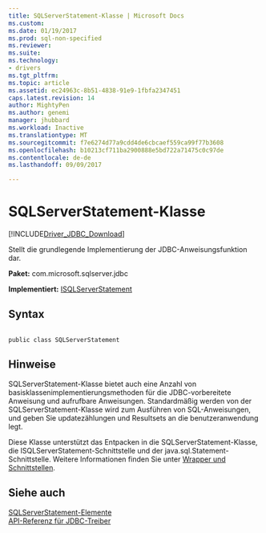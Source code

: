 ```yaml
---
title: SQLServerStatement-Klasse | Microsoft Docs
ms.custom: 
ms.date: 01/19/2017
ms.prod: sql-non-specified
ms.reviewer: 
ms.suite: 
ms.technology:
- drivers
ms.tgt_pltfrm: 
ms.topic: article
ms.assetid: ec24963c-8b51-4838-91e9-1fbfa2347451
caps.latest.revision: 14
author: MightyPen
ms.author: genemi
manager: jhubbard
ms.workload: Inactive
ms.translationtype: MT
ms.sourcegitcommit: f7e6274d77a9cdd4de6cbcaef559ca99f77b3608
ms.openlocfilehash: b10213cf711ba2900888e5bd722a71475c0c97de
ms.contentlocale: de-de
ms.lasthandoff: 09/09/2017

---
```

# <a name="sqlserverstatement-class"></a>SQLServerStatement-Klasse
[!INCLUDE[Driver_JDBC_Download](../../../includes/driver_jdbc_download.md)]

  Stellt die grundlegende Implementierung der JDBC-Anweisungsfunktion dar.  
  
 **Paket:** com.microsoft.sqlserver.jdbc  
  
 **Implementiert:** [ISQLServerStatement](../../../connect/jdbc/reference/isqlserverstatement-interface.md)  
  
## <a name="syntax"></a>Syntax  
  
```  
  
public class SQLServerStatement  
```  
  
## <a name="remarks"></a>Hinweise  
 SQLServerStatement-Klasse bietet auch eine Anzahl von basisklassenimplementierungsmethoden für die JDBC-vorbereitete Anweisung und aufrufbare Anweisungen. Standardmäßig werden von der SQLServerStatement-Klasse wird zum Ausführen von SQL-Anweisungen, und geben Sie updatezählungen und Resultsets an die benutzeranwendung legt.  
  
 Diese Klasse unterstützt das Entpacken in die SQLServerStatement-Klasse, die ISQLServerStatement-Schnittstelle und der java.sql.Statement-Schnittstelle. Weitere Informationen finden Sie unter [Wrapper und Schnittstellen](../../../connect/jdbc/wrappers-and-interfaces.md).  
  
## <a name="see-also"></a>Siehe auch  
 [SQLServerStatement-Elemente](../../../connect/jdbc/reference/sqlserverstatement-members.md)   
 [API-Referenz für JDBC-Treiber](../../../connect/jdbc/reference/jdbc-driver-api-reference.md)  
  
  

